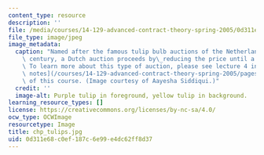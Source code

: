 ```yaml
---
content_type: resource
description: ''
file: /media/courses/14-129-advanced-contract-theory-spring-2005/0d311e68c0ef187c6e99e4dc62ff8d37_chp_tulips.jpg
file_type: image/jpeg
image_metadata:
  caption: "Named after the famous tulip bulb auctions of the Netherlands in the 17th\
    \ century, a Dutch auction proceeds by\_reducing the price until a buyer is found.\
    \ To learn more about this type of auction, please see lecture 4 in the [lecture\
    \ notes](/courses/14-129-advanced-contract-theory-spring-2005/pages/lecture-notes)\
    \ of this course. (Image courtesy of Aayesha Siddiqui.)"
  credit: ''
  image-alt: Purple tulip in foreground, yellow tulip in background.
learning_resource_types: []
license: https://creativecommons.org/licenses/by-nc-sa/4.0/
ocw_type: OCWImage
resourcetype: Image
title: chp_tulips.jpg
uid: 0d311e68-c0ef-187c-6e99-e4dc62ff8d37
---
```

